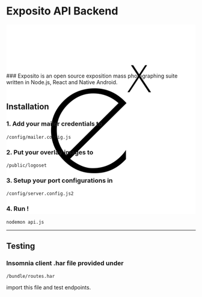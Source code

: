 # Exposito API Backend
<div style = "height:128px;width:100%;">
<img src="./bundle/logo.svg">
</div>
### Exposito is an open source exposition mass photographing suite written in Node.js, React and Native Android.

---
## Installation
### 1. Add your mailer credentials to 
    /config/mailer.config.js
### 2. Put your overlay images to
    /public/logoset
### 3. Setup your port configurations in 
    /config/server.config.js2
### 4. Run !
    nodemon api.js
---
## Testing
### Insomnia client .har file provided under
    /bundle/routes.har
import this file and test endpoints.
